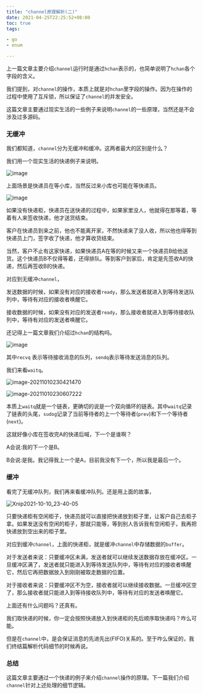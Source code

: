 ```yaml
---
title: "channel原理解析(二)"
date: 2021-04-25T22:25:52+08:00 
toc: true 
tags:

- go
- enum

---
```




上一篇文章主要介绍`channel`运行时是通过`hchan`表示的，也简单说明了`hchan`各个字段的含义。

我们提到，对`channel`的操作，本质上就是对`hchan`里字段的操作。因为在操作的过程中使用了互斥锁，所以保证了`channel`的并发安全。

这篇文章主要通过现实生活的一些例子来说明`channel`的一些原理，当然还是不会涉及过多源码。



### 无缓冲

我们都知道，`channel`分为无缓冲和缓冲。这两者最大的区别是什么？

我们用一个现实生活的快递例子来说明。

![image](https://cdn.syst.top/%E6%88%AA%E5%B1%8F2021-10-10%20%E4%B8%8B%E5%8D%8810.38.35.png)



上面场景是快递员在等小库，当然反过来小库也可能在等快递员。

![image](https://cdn.syst.top/%E6%88%AA%E5%B1%8F2021-10-10%20%E4%B8%8B%E5%8D%8810.47.13.png)



如果没有快递柜，快递员在送快递的过程中，如果家里没人，他就得在那等着，等着有人来签收快递，他才送货结束。

客户在快递员到来之前，他也不能离开家，不然快递来了没人收，所以他也得等到快递员上门，签字收了快递，他才算收货结束。



当然，客户不止有这家快递，如果快递员A在等的时候又来一个快递员B给他送货。这个快递员B不仅得等着，还得排队。等到客户到家后，肯定是先签收A的快递，然后再签收B的快递。

对应到无缓冲`channel`，

发送数据的时候，如果没有对应的接收者`ready`，那么发送者就进入到等待发送队列中，等待有对应的接收者唤醒它。

接收数据的时候，如果没有对应的发送者`ready`，那么接收者就进入到等待接收队列中，等待有对应的发送者唤醒它。

还记得上一篇文章我们介绍过`hchan`的结构吗。

![image](https://cdn.syst.top/hchan.png)



其中`recvq` 表示等待接收消息的队列，`sendq`表示等待发送消息的队列。

我们来看`waitq`。

![image-20211010230421470](/Users/wuqinqiang/Desktop/waitq.png)

![image-20211010230607222](/Users/wuqinqiang/Desktop/sudog.png)

本质上`waitq`就是一个链表，更确切的说是一个双向循环的链表。其中`waitq`记录了链表的头尾，`sudog`记录了当前等待者的上一个等待者(`prev`)和下一个等待者(`next`)。

这就好像小库在签收完A的快递后喊，下一个是谁啊？

A会说:我的下一个是B。

B会说:是我。我记得我上一个是A，目前我没有下一个，所以我是最后一个。



### 缓冲

看完了无缓冲队列，我们再来看缓冲队列。还是用上面的故事，

![Xnip2021-10-10_23-40-05](/Users/wuqinqiang/Desktop/Xnip2021-10-10_23-40-05.jpg)



只要快递柜有空闲柜子，快递员就可以直接把快递放到柜子里，让客户自己去柜子拿。如果发送没有空闲的柜子，那就只能等，等到别人告诉我有空闲柜子，我再把快递放到空出来的柜子里。

对应到缓冲`channel`，上面的快递柜，就是缓冲`channel`中存储数据的`buffer`。

对于发送者来说：只要缓冲区未满，发送者就可以继续发送数据存放在缓冲区。一旦缓冲区满了，发送者就只能进入到等待发送队列中，等待有对应的接收者唤醒它，然后它再把数据放入到刚刚被取走数据的位置。

对于接收者来说：只要缓冲区不为空，接收者就可以继续接收数据。一旦缓冲区空了，那么接收者就只能进入到等待接收队列中，等待有对应的发送者唤醒它。



上面还有什么问题吗？还真有。

我们取快递的时候，你一定会按照快递放入到快递柜的先后顺序取快递吗？咋么可能。

但是在`channel`中，是会保证消息的先进先出(FIFO)关系的。至于咋么保证的，我们终结篇解析代码细节的时候再说。



### 总结

这篇文章主要通过一个快递的例子来介绍`channel`操作的原理。下一篇我们介绍`channel`针对上述处理的细节逻辑。






















